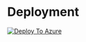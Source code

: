 
# Deployment

[![Deploy To Azure](https://aka.ms/deploytoazurebutton)](https://portal.azure.com/#create/Microsoft.Template/uri/https%3A%2F%2Fraw.githubusercontent.com%2Fmicrosoft%2Fdstoolkit-ai-ux%2Fgallery-dev%visualizations%2Fconsumer_analytics%2Fapp%2Fazuredeploy.json)
